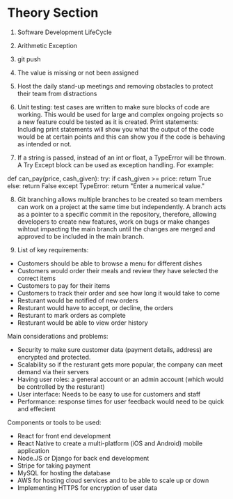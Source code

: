 # Theory Section

1. Software Development LifeCycle

2. Arithmetic Exception

3. git push

4. The value is missing or not been assigned

5. Host the daily stand-up meetings and removing obstacles to protect their team from distractions

6. Unit testing: test cases are written to make sure blocks of code are working. This would be used for large and complex ongoing projects so a new feature could be tested as it is created. Print statements: Including print statements will show you what the output of the code would be at certain points and this can show you if the code is behaving as intended or not.

7. If a string is passed, instead of an int or float, a TypeError will be thrown. A Try Except block can be used as exception handling. For example:

def can_pay(price, cash_given):
try:
if cash_given >= price:
return True
else:
return False
except TypeError:
return "Enter a numerical value."

8. Git branching allows multiple branches to be created so team members can work on a project at the same time but independently. A branch acts as a pointer to a specific commit in the repository, therefore, allowing developers to create new features, work on bugs or make changes wihtout impacting the main branch until the changes are merged and approved to be included in the main branch.

9. List of key requirements:

- Customers should be able to browse a menu for different dishes
- Customers would order their meals and review they have selected the correct items
- Customers to pay for their items
- Customers to track their order and see how long it would take to come
- Resturant would be notified of new orders
- Resturant would have to accept, or decline, the orders
- Resturant to mark orders as complete
- Resturant would be able to view order history

Main considerations and problems:

- Security to make sure customer data (payment details, address) are encrypted and protected.
- Scalability so if the resturant gets more popular, the company can meet demand via their servers
- Having user roles: a general account or an admin account (which would be controlled by the resturant)
- User interface: Needs to be easy to use for customers and staff
- Performance: response times for user feedback would need to be quick and effecient

Components or tools to be used:

- React for front end development
- React Native to create a multi-platform (iOS and Android) mobile application
- Node.JS or Django for back end development
- Stripe for taking payment
- MySQL for hosting the database
- AWS for hosting cloud services and to be able to scale up or down
- Implementing HTTPS for encryption of user data
